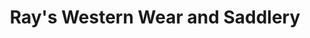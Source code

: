 ---
title: "Ray's Western Wear and Saddlery"
url: /oacoma/rays-western-wear-and-saddlery/
shop: Allgemein
---